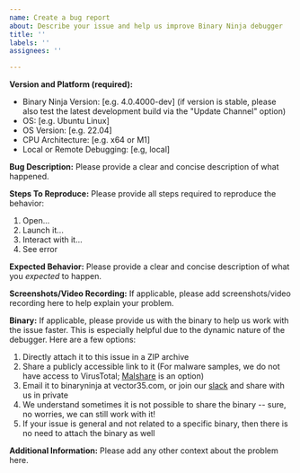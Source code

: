 ```yaml
---
name: Create a bug report
about: Describe your issue and help us improve Binary Ninja debugger
title: ''
labels: ''
assignees: ''

---
```


**Version and Platform (required):**
- Binary Ninja Version: [e.g. 4.0.4000-dev] (if version is stable, please also test the latest development build via the "Update Channel" option)
- OS: [e.g. Ubuntu Linux]
- OS Version: [e.g. 22.04]
- CPU Architecture: [e.g. x64 or M1]
- Local or Remote Debugging: [e.g, local]

**Bug Description:**
Please provide a clear and concise description of what happened.

**Steps To Reproduce:**
Please provide all steps required to reproduce the behavior:
1. Open...
2. Launch it...
3. Interact with it...
4. See error

**Expected Behavior:**
Please provide a clear and concise description of what you *expected* to happen.

**Screenshots/Video Recording:**
If applicable, please add screenshots/video recording here to help explain your problem.

**Binary:**
If applicable, please provide us with the binary to help us work with the issue faster. 
This is especially helpful due to the dynamic nature of the debugger.
Here are a few options:

1. Directly attach it to this issue in a ZIP archive
2. Share a publicly accessible link to it (For malware samples, we do not have access to VirusTotal; [Malshare](https://malshare.com/) is an option)
3. Email it to binaryninja at vector35.com, or join our [slack](https://slack.binary.ninja/) and share with us in private
4. We understand sometimes it is not possible to share the binary -- sure, no worries, we can still work with it!
5. If your issue is general and not related to a specific binary, then there is no need to attach the binary as well

**Additional Information:**
Please add any other context about the problem here.
